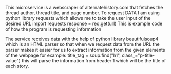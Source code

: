 This microservice is a webscraper of alternatehistory.com that fetches the thread author, thread title, and page number.
To request DATA I am using python library requests which allows me to take the user input of the desired URL
        import requests
        response = req.get(url) This is example code of how the program is requesting information

The service receives data with the help of python library beautifulsoup4 which is an HTML parser so that when we request data from the URL
the parser makes it easier for us to extract information from the given elements of the webpage for example:
        title_tag = soup.find("h1", class_="p-title-value")
this will parse the information from header 1 which will be the title of each story. 
